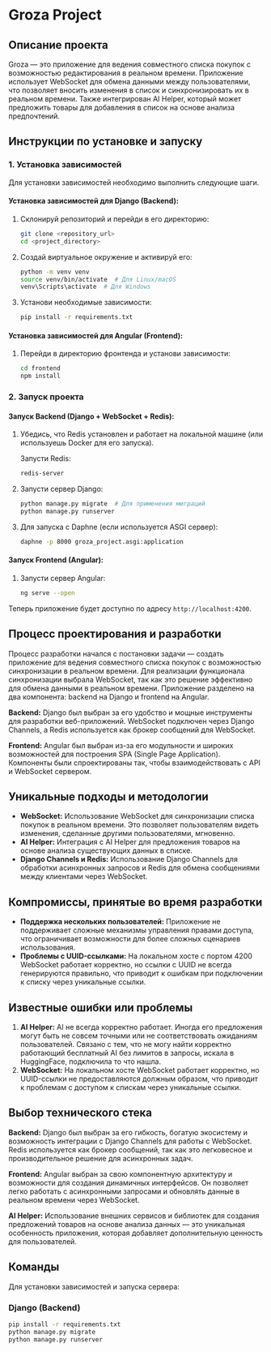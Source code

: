 # Groza Project

## Описание проекта

Groza — это приложение для ведения совместного списка покупок с возможностью редактирования в реальном времени. Приложение использует WebSocket для обмена данными между пользователями, что позволяет вносить изменения в список и синхронизировать их в реальном времени. Также интегрирован AI Helper, который может предложить товары для добавления в список на основе анализа предпочтений.

## Инструкции по установке и запуску

### 1. Установка зависимостей

Для установки зависимостей необходимо выполнить следующие шаги.

#### Установка зависимостей для Django (Backend):

1. Склонируй репозиторий и перейди в его директорию:
    ```bash
    git clone <repository_url>
    cd <project_directory>
    ```

2. Создай виртуальное окружение и активируй его:
    ```bash
    python -m venv venv
    source venv/bin/activate  # Для Linux/macOS
    venv\Scripts\activate  # Для Windows
    ```

3. Установи необходимые зависимости:
    ```bash
    pip install -r requirements.txt
    ```

#### Установка зависимостей для Angular (Frontend):

1. Перейди в директорию фронтенда и установи зависимости:
    ```bash
    cd frontend
    npm install
    ```

### 2. Запуск проекта

#### Запуск Backend (Django + WebSocket + Redis):

1. Убедись, что Redis установлен и работает на локальной машине (или используешь Docker для его запуска).

    Запусти Redis:
    ```bash
    redis-server
    ```

2. Запусти сервер Django:
    ```bash
    python manage.py migrate  # Для применения миграций
    python manage.py runserver
    ```

3. Для запуска с Daphne (если используется ASGI сервер):
    ```bash
    daphne -p 8000 groza_project.asgi:application
    ```

#### Запуск Frontend (Angular):

1. Запусти сервер Angular:
    ```bash
    ng serve --open
    ```

Теперь приложение будет доступно по адресу `http://localhost:4200`.

## Процесс проектирования и разработки

Процесс разработки начался с постановки задачи — создать приложение для ведения совместного списка покупок с возможностью синхронизации в реальном времени. Для реализации функционала синхронизации выбрала WebSocket, так как это решение эффективно для обмена данными в реальном времени. Приложение разделено на два компонента: backend на Django и frontend на Angular.

**Backend:** Django был выбран за его удобство и мощные инструменты для разработки веб-приложений. WebSocket подключен через Django Channels, а Redis используется как брокер сообщений для WebSocket.

**Frontend:** Angular был выбран из-за его модульности и широких возможностей для построения SPA (Single Page Application). Компоненты были спроектированы так, чтобы взаимодействовать с API и WebSocket сервером.

## Уникальные подходы и методологии

- **WebSocket:** Использование WebSocket для синхронизации списка покупок в реальном времени. Это позволяет пользователям видеть изменения, сделанные другими пользователями, мгновенно.
- **AI Helper:** Интеграция с AI Helper для предложения товаров на основе анализа существующих данных в списке.
- **Django Channels и Redis:** Использование Django Channels для обработки асинхронных запросов и Redis для обмена сообщениями между клиентами через WebSocket.

## Компромиссы, принятые во время разработки

- **Поддержка нескольких пользователей:** Приложение не поддерживает сложные механизмы управления правами доступа, что ограничивает возможности для более сложных сценариев использования.
- **Проблемы с UUID-ссылками:** На локальном хосте с портом 4200 WebSocket работает корректно, но ссылки с UUID не всегда генерируются правильно, что приводит к ошибкам при подключении к списку через уникальные ссылки.

## Известные ошибки или проблемы

1. **AI Helper:** AI не всегда корректно работает. Иногда его предложения могут быть не совсем точными или не соответствовать ожиданиям пользователей. Связано с тем, что не могу найти корректно работающий бесплатный AI без лимитов в запросы, искала в HuggingFace, подключила то что нашла.
2. **WebSocket:** На локальном хосте WebSocket работает корректно, но UUID-ссылки не предоставляются должным образом, что приводит к проблемам с доступом к спискам через уникальные ссылки.

## Выбор технического стека

**Backend:** Django был выбран за его гибкость, богатую экосистему и возможность интеграции с Django Channels для работы с WebSocket. Redis используется как брокер сообщений, так как это легковесное и производительное решение для асинхронных задач.

**Frontend:** Angular выбран за свою компонентную архитектуру и возможности для создания динамичных интерфейсов. Он позволяет легко работать с асинхронными запросами и обновлять данные в реальном времени через WebSocket.

**AI Helper:** Использование внешних сервисов и библиотек для создания предложений товаров на основе анализа данных — это уникальная особенность приложения, которая добавляет дополнительную ценность для пользователей.

## Команды

Для установки зависимостей и запуска сервера:

### Django (Backend)
```bash
pip install -r requirements.txt
python manage.py migrate
python manage.py runserver

